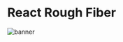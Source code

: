 # React Rough Fiber

![banner](https://user-images.githubusercontent.com/27432981/233131378-c768be2b-834d-4900-8a9c-cfe338426929.png)
